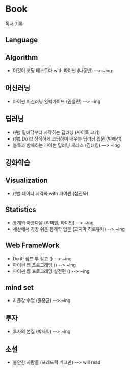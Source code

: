 # Book 
독서 기록

## Language


## Algorithm

- 이것이 코딩 테스트다 with 파이썬 (나동빈) --> ~ing


## 머신러닝

- 파이썬 머신러닝 완벽가이드 (권철민) --> ~ing


## 딥러닝

- (完) 밑바닥부터 시작하는 딥러닝 (사이토 고키)
- (完) Do it! 정직하게 코딩하며 배우는 딥러닝 입문 (박해선)
- 블록과 함께하는 파이썬 딥러닝 케라스 (김태영) —> ~ing


## 강화학습


## Visualization

- (完) 데이터 시각화 with 파이썬 (설진욱)


## Statistics

- 통계의 아름다움 (리찌엔, 하이언)  --> ~ing
- 세상에서 가장 쉬운 통계학 입문 (고지마 히로유키)  --> ~ing


## Web FrameWork

- Do it! 점프 투 장고 () --> ~ing
- 파이썬 웹 프로그래밍 () --> ~ing
- 파이썬 웹 프로그래밍 실전편 () --> ~ing


## mind set

- 자존감 수업 (윤홍균) --> ~ing


## 투자

- 투자의 본질 (박세익) --> ~ing


## 소설

- 불안한 사람들 (프레드릭 베크만) --> will read
